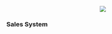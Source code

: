 <p align="center"><img src="https://laravel.com/assets/img/components/logo-laravel.svg"></p>
<h3> Sales System</h3>
